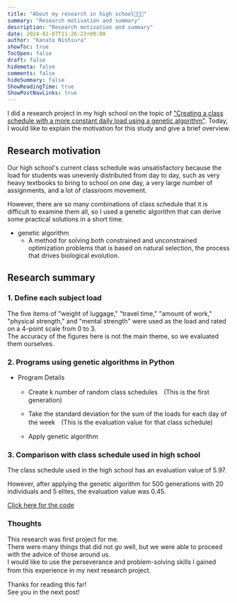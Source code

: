 ```yaml
---
title: "About my research in high school👨🏼‍🔬"
summary: "Research motivation and summary"
description: "Research motivation and summary"
date: 2024-02-07T11:26:23+09:00
author: "Kanato Nishiura"
showToc: true
TocOpen: false
draft: false
hidemeta: false
comments: false
hideSummary: false
ShowReadingTime: true
ShowPostNavLinks: true
---
```


I did a research project in my high school on the topic of ["Creating a class schedule with a more constant daily load using a genetic algorithm"](https://www.ipsj.or.jp/event/taikai/85/85PosterSession/ipsj_poster/pdf/8003.pdf). Today, I would like to explain the motivation for this study and give a brief overview.

## Research motivation

Our high school's current class schedule was unsatisfactory because the load for students was unevenly distributed from day to day, such as very heavy textbooks to bring to school on one day, a very large number of assignments, and a lot of classroom movement.

However, there are so many combinations of class schedule that it is difficult to examine them all, so I used a genetic algorithm that can  derive some practical solutions in a short time.

* genetic algorithm
  *  A method for solving both constrained and unconstrained optimization problems that is based on natural selection, the process that drives biological evolution.

## Research summary

### 1. Define each subject load

The five items of "weight of luggage," "travel time," "amount of work," "physical strength," and "mental strength" were used as the load and rated on a 4-point scale from 0 to 3.   
The accuracy of the figures here is not the main theme, so we evaluated them ourselves.

### 2. Programs using genetic algorithms in Python

* Program Details
  * Create k number of random class schedules　(This is the first generation)

  * Take the standard deviation for the sum of the loads for each day of the week　(This is the evaluation value for that class schedule)

  * Apply genetic algorithm

### 3. Comparison with class schedule used in high school

The class schedule used in the high school has an evaluation value of 5.97.

However, after applying the genetic algorithm for 500 generations with 20 individuals and 5 elites, the evaluation value was 0.45.


[Click here for the code](https://github.com/xknt21/ga_timetable/blob/main/GA_timetable.py)

### Thoughts

This research was first project for me.  
There were many things that did not go well, but we were able to proceed with the advice of those around us.  
I would like to use the perseverance and problem-solving skills I gained from this experience in my next research project.　　

Thanks for reading this far!  
See you in the next post!